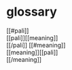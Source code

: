 # glossary
<div class="glossary">
[[#pali]]
<div class="item pali"><span class="head">[[pali]]</span><span class="content">[[meaning]]</span></div>
[[/pali]]
[[#meaning]]
<div class="item meaning"><span class="head">[[meaning]]</span><span  class="content">[[pali]]</span></div>
[[/meaning]]
</div>
